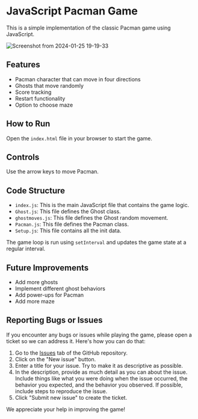 # JavaScript Pacman Game

This is a simple implementation of the classic Pacman game using JavaScript.

![Screenshot from 2024-01-25 19-19-33](https://github.com/nindyahapsari/pacman-retro-game/assets/38020437/03e01270-28f7-47d9-8cb5-a7e9e7323c7e)

## Features

- Pacman character that can move in four directions
- Ghosts that move randomly
- Score tracking
- Restart functionality
- Option to choose maze

## How to Run

Open the `index.html` file in your browser to start the game.

## Controls

Use the arrow keys to move Pacman.

## Code Structure

- `index.js`: This is the main JavaScript file that contains the game logic.
- `Ghost.js`: This file defines the Ghost class.
- `ghostmoves.js`: This file defines the Ghost random movement.
- `Pacman.js`: This file defines the Pacman class.
- `Setup.js`: This file contains all the init data.

The game loop is run using `setInterval` and updates the game state at a regular interval.

## Future Improvements

- Add more ghosts
- Implement different ghost behaviors
- Add power-ups for Pacman
- Add more maze

## Reporting Bugs or Issues

If you encounter any bugs or issues while playing the game, please open a ticket so we can address it. Here's how you can do that:

1. Go to the [Issues](https://github.com/nindyahapsari/pacman-retro-game/issues) tab of the GitHub repository.
2. Click on the "New issue" button.
3. Enter a title for your issue. Try to make it as descriptive as possible.
4. In the description, provide as much detail as you can about the issue. Include things like what you were doing when the issue occurred, the behavior you expected, and the behavior you observed. If possible, include steps to reproduce the issue.
5. Click "Submit new issue" to create the ticket.

We appreciate your help in improving the game!
